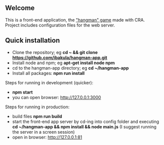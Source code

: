 ## Welcome
This is a front-end application, the ["hangman" game](https://en.wikipedia.org/wiki/Hangman_(game)) made with CRA.
Project includes configuration files for the web server.

## Quick installation
- Clone the repository; eg __cd ~ && git clone https://github.com/ibakula/hangman-app.git__
- Install node and npm; eg __apt-get install node npm__
- cd to the hangman-app directory; eg __cd ~/hangman-app__
- Install all packages: __npm run install__

Steps for running in development (quicker):
- __npm start__
- you can open browser: http://127.0.0.1:3000

Steps for running in production:
- build files __npm run build__
- start the front-end app server by cd-ing into config folder and executing __cd ~/hangman-app && npm install && node main.js__ (I suggest running the server in a screen session)
- open in browser: http://127.0.0.1:81
